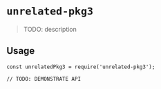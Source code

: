 # `unrelated-pkg3`

> TODO: description

## Usage

```
const unrelatedPkg3 = require('unrelated-pkg3');

// TODO: DEMONSTRATE API
```

